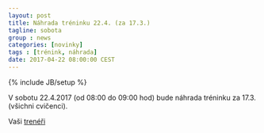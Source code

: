```yaml
---
layout: post
title: Náhrada tréninku 22.4. (za 17.3.)
tagline: sobota
group : news
categories: [novinky]
tags : [trénink, náhrada]
date: 2017-04-22 08:00:00 CEST
---
```

{% include JB/setup %}

V sobotu 22.4.2017 (od 08:00 do 09:00 hod) bude náhrada tréninku za 17.3. (všichni cvičenci).

Vaši [trenéři](/treneri)
